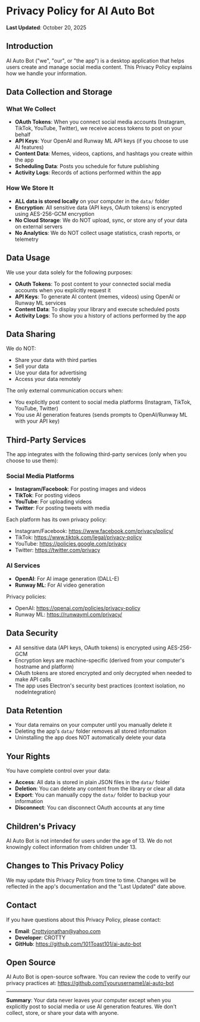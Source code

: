 # Privacy Policy for AI Auto Bot

**Last Updated**: October 20, 2025

## Introduction

AI Auto Bot ("we", "our", or "the app") is a desktop application that helps users create and manage social media content. This Privacy Policy explains how we handle your information.

## Data Collection and Storage

### What We Collect
- **OAuth Tokens**: When you connect social media accounts (Instagram, TikTok, YouTube, Twitter), we receive access tokens to post on your behalf
- **API Keys**: Your OpenAI and Runway ML API keys (if you choose to use AI features)
- **Content Data**: Memes, videos, captions, and hashtags you create within the app
- **Scheduling Data**: Posts you schedule for future publishing
- **Activity Logs**: Records of actions performed within the app

### How We Store It
- **ALL data is stored locally** on your computer in the `data/` folder
- **Encryption**: All sensitive data (API keys, OAuth tokens) is encrypted using AES-256-GCM encryption
- **No Cloud Storage**: We do NOT upload, sync, or store any of your data on external servers
- **No Analytics**: We do NOT collect usage statistics, crash reports, or telemetry

## Data Usage

We use your data solely for the following purposes:
- **OAuth Tokens**: To post content to your connected social media accounts when you explicitly request it
- **API Keys**: To generate AI content (memes, videos) using OpenAI or Runway ML services
- **Content Data**: To display your library and execute scheduled posts
- **Activity Logs**: To show you a history of actions performed by the app

## Data Sharing

We do NOT:
- Share your data with third parties
- Sell your data
- Use your data for advertising
- Access your data remotely

The only external communication occurs when:
- You explicitly post content to social media platforms (Instagram, TikTok, YouTube, Twitter)
- You use AI generation features (sends prompts to OpenAI/Runway ML with your API key)

## Third-Party Services

The app integrates with the following third-party services (only when you choose to use them):

### Social Media Platforms
- **Instagram/Facebook**: For posting images and videos
- **TikTok**: For posting videos
- **YouTube**: For uploading videos
- **Twitter**: For posting tweets with media

Each platform has its own privacy policy:
- Instagram/Facebook: https://www.facebook.com/privacy/policy/
- TikTok: https://www.tiktok.com/legal/privacy-policy
- YouTube: https://policies.google.com/privacy
- Twitter: https://twitter.com/privacy

### AI Services
- **OpenAI**: For AI image generation (DALL-E)
- **Runway ML**: For AI video generation

Privacy policies:
- OpenAI: https://openai.com/policies/privacy-policy
- Runway ML: https://runwayml.com/privacy/

## Data Security

- All sensitive data (API keys, OAuth tokens) is encrypted using AES-256-GCM
- Encryption keys are machine-specific (derived from your computer's hostname and platform)
- OAuth tokens are stored encrypted and only decrypted when needed to make API calls
- The app uses Electron's security best practices (context isolation, no nodeIntegration)

## Data Retention

- Your data remains on your computer until you manually delete it
- Deleting the app's `data/` folder removes all stored information
- Uninstalling the app does NOT automatically delete your data

## Your Rights

You have complete control over your data:
- **Access**: All data is stored in plain JSON files in the `data/` folder
- **Deletion**: You can delete any content from the library or clear all data
- **Export**: You can manually copy the `data/` folder to backup your information
- **Disconnect**: You can disconnect OAuth accounts at any time

## Children's Privacy

AI Auto Bot is not intended for users under the age of 13. We do not knowingly collect information from children under 13.

## Changes to This Privacy Policy

We may update this Privacy Policy from time to time. Changes will be reflected in the app's documentation and the "Last Updated" date above.

## Contact

If you have questions about this Privacy Policy, please contact:
- **Email**: Crottyjonathan@yahoo.com
- **Developer**: CROTTY
- **GitHub**: https://github.com/101Toast101/ai-auto-bot

## Open Source

AI Auto Bot is open-source software. You can review the code to verify our privacy practices at:
https://github.com/[yourusername]/ai-auto-bot

---

**Summary**: Your data never leaves your computer except when you explicitly post to social media or use AI generation features. We don't collect, store, or share your data with anyone.
